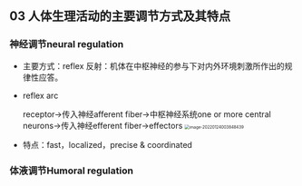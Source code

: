 ## 03 人体生理活动的主要调节方式及其特点

### 神经调节neural regulation

* 主要方式：reflex
  反射：机体在中枢神经的参与下对内外环境刺激所作出的规律性应答。

* reflex arc

  receptor→传入神经afferent fiber→中枢神经系统one or more central neurons→传入神经efferent fiber→effectors
  <img src="C:\Users\许晗琳\AppData\Roaming\Typora\typora-user-images\image-20220124003848439.png" alt="image-20220124003848439" style="zoom: 50%;" />

* 特点：fast，localized，precise & coordinated

### 体液调节Humoral regulation

